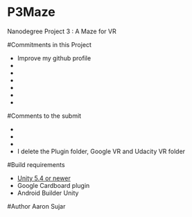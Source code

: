 # P3Maze
Nanodegree Project 3 : A Maze for VR


#Commitments in this Project
* Improve my github profile
* 
* 
* 
* 
* 
* 

#Comments to the submit

* 
* 
* 
* I delete the Plugin folder, Google VR and Udacity VR folder



#Build requirements

* [Unity 5.4 or newer](https://unity3d.com/)
* Google Cardboard plugin
* Android Builder Unity 


#Author
Aaron Sujar